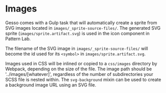 # Images

Gesso comes with a Gulp task that will automatically create a sprite from SVG
images located in `images/_sprite-source-files/`. The generated SVG sprite
(`images/sprite.artifact.svg`) is used in the icon component in Pattern Lab.

The filename of the SVG image in `images/_sprite-source-files/` will become the
id used for its `<symbol>` in `images/sprite.artifact.svg`.

Images used in CSS will be inlined or copied to a `css/images` directory by
Webpack, depending on the size of the file. The image path should be
'../images/[whatever]', regardless of the number of subdirectories your SCSS
file is nested within. The `svg-background` mixin can be used to create a
background image URL using an SVG file.
